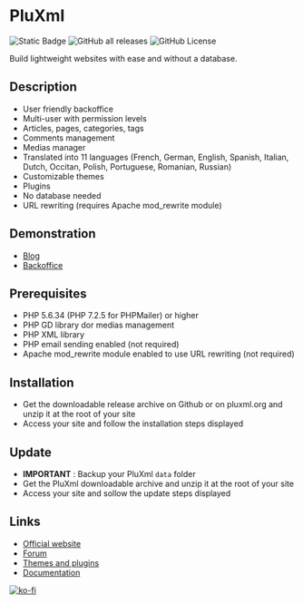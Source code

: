 # PluXml
![Static Badge](https://img.shields.io/badge/https-pluxml.org-blue)
![GitHub all releases](https://img.shields.io/github/downloads/pluxml/pluxml/total?icon=github)
![GitHub License](https://img.shields.io/github/license/pluxml/pluxml?icon=php)

Build lightweight websites with ease and without a database.

## Description

* User friendly backoffice
* Multi-user with permission levels
* Articles, pages, categories, tags
* Comments management
* Medias manager
* Translated into 11 languages (French, German, English, Spanish, Italian, Dutch, Occitan, Polish, Portuguese, Romanian, Russian)
* Customizable themes
* Plugins
* No database needed
* URL rewriting (requires Apache mod_rewrite module)

## Demonstration

* [Blog](https://demo.pluxml.org/)
* [Backoffice](https://demo.pluxml.org/core/admin/auth.php?p=/core/admin/)

## Prerequisites

* PHP 5.6.34 (PHP 7.2.5 for PHPMailer) or higher
* PHP GD library dor medias management
* PHP XML library
* PHP email sending enabled (not required)
* Apache mod_rewrite module enabled to use URL rewriting (not required)

## Installation

* Get the downloadable release archive on Github or on pluxml.org and unzip it at the root of your site
* Access your site and follow the installation steps displayed

## Update

* **IMPORTANT** : Backup your PluXml `data` folder
* Get the PluXml downloadable archive and unzip it at the root of your site
* Access your site and sollow the update steps displayed

## Links

* [Official website](https://www.pluxml.org/)
* [Forum](https://forum.pluxml.org/)
* [Themes and plugins](https://ressources.pluxml.org/)
* [Documentation](https://wiki.pluxml.org/)

[![ko-fi](https://ko-fi.com/img/githubbutton_sm.svg)](https://ko-fi.com/M4M3R2Z7O)
